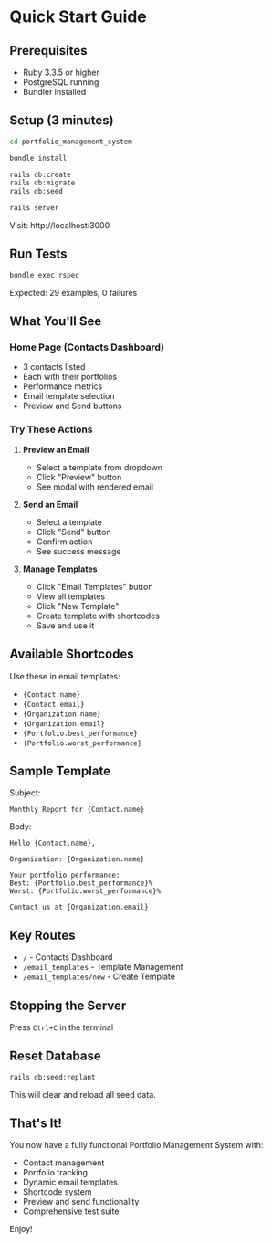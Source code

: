 # Quick Start Guide

## Prerequisites
- Ruby 3.3.5 or higher
- PostgreSQL running
- Bundler installed

## Setup (3 minutes)

```bash
cd portfolio_management_system

bundle install

rails db:create
rails db:migrate
rails db:seed

rails server
```

Visit: http://localhost:3000

## Run Tests

```bash
bundle exec rspec
```

Expected: 29 examples, 0 failures

## What You'll See

### Home Page (Contacts Dashboard)
- 3 contacts listed
- Each with their portfolios
- Performance metrics
- Email template selection
- Preview and Send buttons

### Try These Actions

1. **Preview an Email**
   - Select a template from dropdown
   - Click "Preview" button
   - See modal with rendered email

2. **Send an Email**
   - Select a template
   - Click "Send" button
   - Confirm action
   - See success message

3. **Manage Templates**
   - Click "Email Templates" button
   - View all templates
   - Click "New Template"
   - Create template with shortcodes
   - Save and use it

## Available Shortcodes

Use these in email templates:
- `{Contact.name}`
- `{Contact.email}`
- `{Organization.name}`
- `{Organization.email}`
- `{Portfolio.best_performance}`
- `{Portfolio.worst_performance}`

## Sample Template

Subject:
```
Monthly Report for {Contact.name}
```

Body:
```
Hello {Contact.name},

Organization: {Organization.name}

Your portfolio performance:
Best: {Portfolio.best_performance}%
Worst: {Portfolio.worst_performance}%

Contact us at {Organization.email}
```

## Key Routes

- `/` - Contacts Dashboard
- `/email_templates` - Template Management
- `/email_templates/new` - Create Template

## Stopping the Server

Press `Ctrl+C` in the terminal

## Reset Database

```bash
rails db:seed:replant
```

This will clear and reload all seed data.

## That's It!

You now have a fully functional Portfolio Management System with:
- Contact management
- Portfolio tracking
- Dynamic email templates
- Shortcode system
- Preview and send functionality
- Comprehensive test suite

Enjoy!

